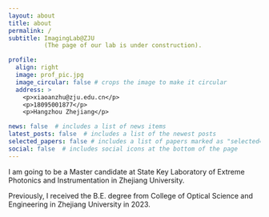 ```yaml
---
layout: about
title: about
permalink: /
subtitle: ImagingLab@ZJU 
          (The page of our lab is under construction).

profile:
  align: right
  image: prof_pic.jpg
  image_circular: false # crops the image to make it circular
  address: >
    <p>xiaoanzhu@zju.edu.cn</p>
    <p>18095001877</p>
    <p>Hangzhou Zhejiang</p>

news: false  # includes a list of news items
latest_posts: false  # includes a list of the newest posts
selected_papers: false # includes a list of papers marked as "selected={true}"
social: false  # includes social icons at the bottom of the page
---
```


I am going to be a Master candidate at State Key Laboratory of Extreme Photonics and Instrumentation in Zhejiang University.

Previously, I received the B.E. degree from College of Optical Science and Engineering in Zhejiang University in 2023.